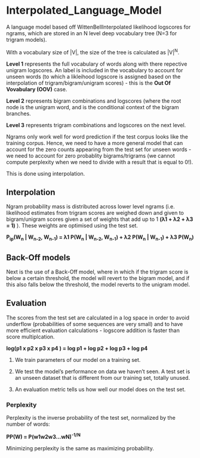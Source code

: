 # Interpolated_Language_Model

A language model based off WittenBellInterpolated likelihood logscores for ngrams, which are stored in an N level deep vocabulary tree (N=3 for trigram models).

With a vocabulary size of |V|, the size of the tree is calculated as |V|<sup>N</sup>.

**Level 1** represents the full vocabulary of words along with there repective unigram logscores. An **<UNK>** label is included in the vocabulary to account for unseen words (to which a likleihood logscore is assigned based on the interpolation of trigram/bigram/unigram scores) - this is the **Out Of Vovabulary (OOV)** case.

**Level 2** represents bigram combinations and logscores (where the root node is the unigram word, and is the conditional context of the bigram branches.

**Level 3** represents trigram combinations and logscores on the next level.

Ngrams only work well for word prediction if the test corpus looks like the training corpus. Hence, we need to have a more general model that can account for the zero counts appearing from the test set for unseen words - we need to account for zero probablity bigrams/trigrams (we cannot compute perplexity when we need to divide with a result that is equal to 0!). 

This is done using interpolation.

## Interpolation


Ngram probability mass is distributed across lower level ngrams (i.e. likelihood estimates from trigram scores are weighed down and given to bigram/unigram scores given a set of weights that add up to 1 **(&#955;1 + &#955;2 + &#955;3 = 1)** ). These weights are optimised using the test set.

**P<sub>ip</sub>(W<sub>n</sub> | W<sub>n-2</sub>, W<sub>n-1</sub>) = &#955;1 P(W<sub>n</sub> | W<sub>n-2</sub>, W<sub>n-1</sub>) +
&#955;2 P(W<sub>n</sub> | W<sub>n-1</sub>) + &#955;3 P(W<sub>n</sub>)**

## Back-Off models

Next is the use of a Back-Off model, where in which if the trigram score is below a certain threshold, the model will revert 
to the bigram model, and if this also falls below the threshold, the model reverts to the unigram model.

## Evaluation

The scores from the test set are calculated in a log space in order to avoid underflow (probabilities of some sequences are very small) and to have more efficient evaluation calculations - logscore addition is faster than score multiplcation.

**log(p1 x p2 x p3 x p4 ) = log p1 + log p2 + log p3 + log p4**

1. We train parameters of our model on a training set.

2. We test the model’s performance on data we haven’t seen. A test set is an unseen dataset that is different from our training set, totally unused.

3. An evaluation metric tells us how well our model does on the test set.

### Perplexity

Perplexity is the inverse probability of the test set, normalized by the number of words:

**PP(W) = P(w1w2w3...wN)<sup>-1/N</sup>**

Minimizing perplexity is the same as maximizing probability.


